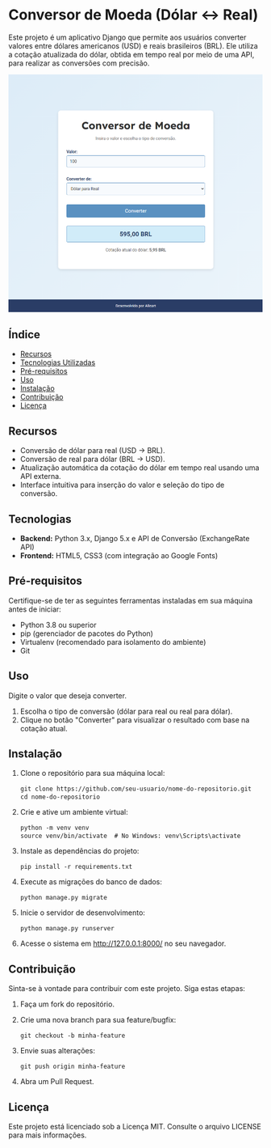 # Conversor de Moeda (Dólar <-> Real)

Este projeto é um aplicativo Django que permite aos usuários converter valores entre dólares americanos (USD) e reais brasileiros (BRL). Ele utiliza a cotação atualizada do dólar, obtida em tempo real por meio de uma API, para realizar as conversões com precisão.

<img src = "https://github.com/allesantos/allesantos/blob/main/imagens/Django-Conversor-Dolar/conversor.png">
 
## Índice
- [Recursos](#Recursos)
- [Tecnologias Utilizadas](#Tecnologias)
- [Pré-requisitos](#Pré-requisitos)
- [Uso](#Uso)
- [Instalação](#Instalação)
- [Contribuição](#Contribuição)
- [Licença](#Licença)

## Recursos
- Conversão de dólar para real (USD -> BRL).
- Conversão de real para dólar (BRL -> USD).
- Atualização automática da cotação do dólar em tempo real usando uma API externa.
- Interface intuitiva para inserção do valor e seleção do tipo de conversão.

## Tecnologias
- __Backend:__ Python 3.x, Django 5.x e API de Conversão (ExchangeRate API)
- __Frontend:__ HTML5, CSS3 (com integração ao Google Fonts)

## Pré-requisitos
Certifique-se de ter as seguintes ferramentas instaladas em sua máquina antes de iniciar:
- Python 3.8 ou superior
- pip (gerenciador de pacotes do Python)
- Virtualenv (recomendado para isolamento do ambiente)
- Git

## Uso
Digite o valor que deseja converter.

1. Escolha o tipo de conversão (dólar para real ou real para dólar).
2. Clique no botão "Converter" para visualizar o resultado com base na cotação atual.
   
## Instalação
1. Clone o repositório para sua máquina local:

    ```
    git clone https://github.com/seu-usuario/nome-do-repositorio.git
    cd nome-do-repositorio
    ```

2. Crie e ative um ambiente virtual:

    ```
    python -m venv venv
    source venv/bin/activate  # No Windows: venv\Scripts\activate
    ```

3. Instale as dependências do projeto:

    ```
    pip install -r requirements.txt
    ```

4. Execute as migrações do banco de dados:

    ```
    python manage.py migrate
    ```

5. Inicie o servidor de desenvolvimento:

    ```
    python manage.py runserver
    ```

6. Acesse o sistema em http://127.0.0.1:8000/ no seu navegador.

## Contribuição
Sinta-se à vontade para contribuir com este projeto. Siga estas etapas:

1. Faça um fork do repositório.

2. Crie uma nova branch para sua feature/bugfix:

    ```
    git checkout -b minha-feature
    ```

3. Envie suas alterações:

    ```
    git push origin minha-feature
    ```

4. Abra um Pull Request.

## Licença
Este projeto está licenciado sob a Licença MIT. Consulte o arquivo LICENSE para mais informações.

